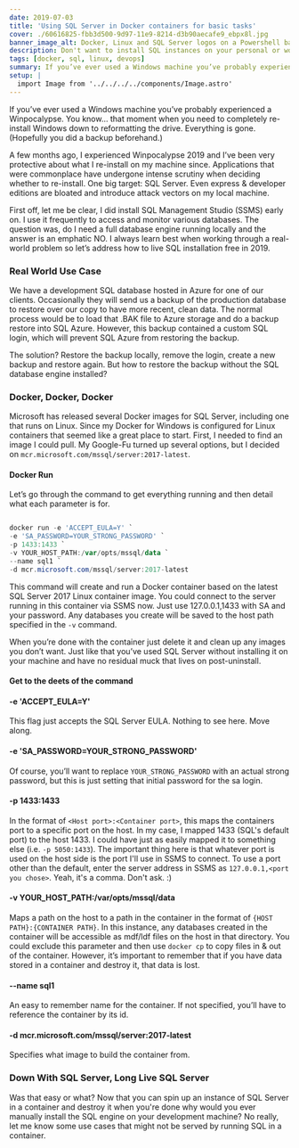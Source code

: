 ```yaml
---
date: 2019-07-03
title: 'Using SQL Server in Docker containers for basic tasks'
cover: ./60616825-fbb3d500-9d97-11e9-8214-d3b90aecafe9_ebpx8l.jpg
banner_image_alt: Docker, Linux and SQL Server logos on a Powershell background
description: Don't want to install SQL instances on your personal or work machine?  No problem, because you no longer need to.  Let's learn how to spin up a Docker container and access it with SQL Management Studio.
tags: [docker, sql, linux, devops]
summary: If you’ve ever used a Windows machine you’ve probably experienced a Winpocalypse.  You know… that moment when you need to completely re-install Windows down to reformatting the drive.  Everything is gone. (Hopefully you did a backup beforehand.)
setup: |
  import Image from '../../../../components/Image.astro'
---
```


If you’ve ever used a Windows machine you’ve probably experienced a Winpocalypse. You know… that moment when you need to completely re-install Windows down to reformatting the drive. Everything is gone. (Hopefully you did a backup beforehand.)

A few months ago, I experienced Winpocalypse 2019 and I’ve been very protective about what I re-install on my machine since. Applications that were commonplace have undergone intense scrutiny when deciding whether to re-install. One big target: SQL Server. Even express & developer editions are bloated and introduce attack vectors on my local machine.

<!--more-->

First off, let me be clear, I did install SQL Management Studio (SSMS) early on. I use it frequently to access and monitor various databases. The question was, do I need a full database engine running locally and the answer is an emphatic NO.
I always learn best when working through a real-world problem so let’s address how to live SQL installation free in 2019.

### Real World Use Case

We have a development SQL database hosted in Azure for one of our clients. Occasionally they will send us a backup of the production database to restore over our copy to have more recent, clean data. The normal process would be to load that .BAK file to Azure storage and do a backup restore into SQL Azure. However, this backup contained a custom SQL login, which will prevent SQL Azure from restoring the backup.

The solution? Restore the backup locally, remove the login, create a new backup and restore again. But how to restore the backup without the SQL database engine installed?

### Docker, Docker, Docker

Microsoft has released several Docker images for SQL Server, including one that runs on Linux. Since my Docker for Windows is configured for Linux containers that seemed like a great place to start. First, I needed to find an image I could pull. My Google-Fu turned up several options, but I decided on `mcr.microsoft.com/mssql/server:2017-latest`.

#### Docker Run

Let’s go through the command to get everything running and then detail what each parameter is for.

```powershell

docker run -e 'ACCEPT_EULA=Y' `
-e 'SA_PASSWORD=YOUR_STRONG_PASSWORD' `
-p 1433:1433 `
-v YOUR_HOST_PATH:/var/opts/mssql/data `
--name sql1 `
-d mcr.microsoft.com/mssql/server:2017-latest

```

This command will create and run a Docker container based on the latest SQL Server 2017 Linux container image. You could connect to the server running in this container via SSMS now. Just use 127.0.0.1,1433 with SA and your password. Any databases you create will be saved to the host path specified in the `-v` command.

When you’re done with the container just delete it and clean up any images you don’t want. Just like that you’ve used SQL Server without installing it on your machine and have no residual muck that lives on post-uninstall.

#### Get to the deets of the command

#### -e 'ACCEPT_EULA=Y'

This flag just accepts the SQL Server EULA. Nothing to see here. Move along.

#### -e 'SA_PASSWORD=YOUR_STRONG_PASSWORD'

Of course, you’ll want to replace `YOUR_STRONG_PASSWORD` with an actual strong password, but this is just setting that initial password for the sa login.

#### -p 1433:1433

In the format of `<Host port>:<Container port>`, this maps the containers port to a specific port on the host. In my case, I mapped 1433 (SQL's default port) to the host 1433. I could have just as easily mapped it to something else (i.e. `-p 5050:1433`). The important thing here is that whatever port is used on the host side is the port I'll use in SSMS to connect. To use a port other than the default, enter the server address in SSMS as `127.0.0.1,<port you chose>`. Yeah, it's a comma. Don't ask. :)

#### -v YOUR_HOST_PATH:/var/opts/mssql/data

Maps a path on the host to a path in the container in the format of `{HOST PATH}:{CONTAINER PATH}`. In this instance, any databases created in the container will be accessible as mdf/ldf files on the host in that directory.
You could exclude this parameter and then use `docker cp` to copy files in & out of the container. However, it’s important to remember that if you have data stored in a container and destroy it, that data is lost.

#### --name sql1

An easy to remember name for the container. If not specified, you’ll have to reference the container by its id.

#### -d mcr.microsoft.com/mssql/server:2017-latest

Specifies what image to build the container from.

### Down With SQL Server, Long Live SQL Server

Was that easy or what? Now that you can spin up an instance of SQL Server in a container and destroy it when you're done why would you ever manually install the SQL engine on your development machine? No really, let me know some use cases that might not be served by running SQL in a container.
